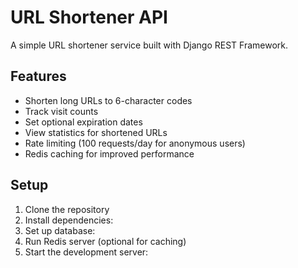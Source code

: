 # URL Shortener API

A simple URL shortener service built with Django REST Framework.

## Features

- Shorten long URLs to 6-character codes
- Track visit counts
- Set optional expiration dates
- View statistics for shortened URLs
- Rate limiting (100 requests/day for anonymous users)
- Redis caching for improved performance

## Setup

1. Clone the repository
2. Install dependencies:
3. Set up database:
4.  Run Redis server (optional for caching)
5. Start the development server:
